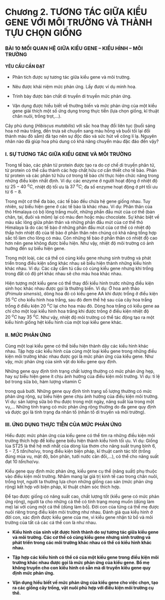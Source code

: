 # Chương 2. TƯƠNG TÁC GIỮA KIỂU GENE VỚI MÔI TRƯỜNG VÀ THÀNH TỰU CHỌN GIỐNG

### BÀI 10 MỐI QUAN HỆ GIỮA KIỂU GENE – KIỂU HÌNH – MÔI TRƯỜNG

#### YÊU CẦU CẦN ĐẠT

*   Phân tích được sự tương tác giữa kiểu gene và môi trường.

*   Nêu được khái niệm mức phản ứng. Lấy được ví dụ minh hoạ.

*   Trình bày được bản chất di truyền di truyền mức phản ứng.

*   Vận dụng được hiểu biết về thường biến và mức phản ứng của một kiểu gene giải thích một số ứng dụng trong thực tiễn (lựa chọn giống, kĩ thuật chăn nuôi, trồng trọt,...).

Cây phù dung ($Hibiscus\ mutabilis$) với sắc hoa thay đổi liên tục (buổi sáng hoa nở màu trắng, đến trưa sẽ chuyển sang màu hồng và buổi tối lại đổi thành màu đỏ sẫm) đã tạo nên sự độc đáo và sức hút về công lí lạ. Nguyên nhân nào đã giúp hoa phù dung có khả năng chuyển màu đặc đáo đến vậy?

### I. SỰ TƯƠNG TÁC GIỮA KIỂU GENE VÀ MÔI TRƯỜNG

Trong tế bào, các phân tử protein được tạo ra do cơ chế di truyền phân tử, từ protein có thể cấu thành các hợp chất hữu cơ cần thiết cho tế bào. Phân tử protein và các phân tử hữu cơ trong tế bào chỉ thực hiện chức năng trong những điều kiện nhất định. Ví dụ: các enzyme ở người hoạt động ở nhiệt độ từ $25-40\ ^oC$, nhiệt độ tối ưu là $37\ ^oC$; đa số enzyme hoạt động ở pH tối ưu từ $6-8$.

Trong một cơ thể đa bào, các tế bào đều chứa hệ gene giống nhau. Tuy nhiên, sự biểu hiện gene ở các tế bào là khác nhau. Ví dụ: Phân thân của thỏ Himalaya có bộ lông trắng muốt, những phần đầu mút của cơ thể (bàn chân, tai, đuôi và mõm) lại có màu đen hoặc màu chocolate. Sự khác biệt về màu sắc lông giữa phân thân và những phần đầu mút của cơ thể thỏ Himalaya là do các tế bào ở những phần đầu mút của cơ thể có nhiệt độ thấp hơn nhiệt độ của tế bào ở phần thân nên chúng có khả năng tổng hợp sắc tố làm cho lông có màu. Còn những tế bào ở phần thân có nhiệt độ cao hơn nên gene không được biểu hiện. Như vậy, nhiệt độ môi trường có ảnh hưởng đến sự biểu hiện gene.

Trong một loài, các cá thể có cùng kiểu gene nhưng sinh trưởng và phát triển trong điều kiện sống khác nhau sẽ biểu hiện thành những kiểu hình khác nhau. Ví dụ: Các cây cẩm tú cầu có cùng kiểu gene nhưng khi trồng trong đất có độ pH khác nhau sẽ cho màu hoa khác nhau.

Hiện tượng một kiểu gene có thể thay đổi kiểu hình trước những điều kiện sinh học khác nhau được gọi là thường biến. Ví dụ: Ở hoa anh thảo ($Primula\ sinensis$), dòng hoa đỏ có kiểu gene AA khi được trồng ở điều kiện $35\ ^oC$ cho kiểu hình hoa trắng, sau đó đem thể hệ sau của cây hoa trắng trồng ở điều kiện $20\ ^oC$ lại cho hoa màu đỏ. Dòng hoa trắng có kiểu gene aa chỉ cho một loại kiểu hình hoa trắng khi được trồng ở điều kiện nhiệt độ $20\ ^oC$ hay $35\ ^oC$. Như vậy, nhiệt độ môi trường có thể tác động tạo ra một kiểu hình giống hệt kiểu hình của một loại kiểu gene khác.

### II. MỨC PHẢN ỨNG

Cùng một loại kiểu gene có thể biểu hiện thành dãy các kiểu hình khác nhau. Tập hợp các kiểu hình của cùng một loại kiểu gene trong những điều kiện môi trường khác nhau được gọi là mức phản ứng của kiểu gene. Như vậy, mức phản ứng của sinh vật do kiểu gene quy định.

Những gene quy định tính trạng chất lượng thường có mức phản ứng hẹp, hay sự biểu hiện gene ít chịu ảnh hưởng của điều kiện môi trường. Ví dụ: tỉ lệ bơ trong sữa bò, hàm lượng vitamin C

trong quả bưởi. Những gene quy định tính trạng số lượng thường có mức phản ứng rộng, sự biểu hiện gene chịu ảnh hưởng của điều kiện môi trường. Ví dụ: sản lượng sữa bò thu được trong một ngày, năng suất lúa trong một vụ,... Những tính trạng có mức phản ứng rộng thường do đa gene quy định và được gọi là tính trạng đa nhân tố (nhân tố di truyền và môi trường).

### III. ỨNG DỤNG THỰC TIỄN CỦA MỨC PHẢN ỨNG

Hiểu được mức phản ứng của kiểu gene có thể tìm ra những điều kiện môi trường thích hợp để kiểu gene biểu hiện thành kiểu hình tối ưu. Ví dụ: Giống lúa ST25 là thế hệ mới nhất của dòng lúa thơm cho năng suất trung bình $6,5-7,5\ tấn/ha/vụ$, trong điều kiện biện pháp, kĩ thuật canh tác tốt (trồng đúng mùa vụ, mật độ, bón phân, tưới nước cân đối,...), có thể cho năng suất đạt $10\ tấn/ha/vụ$.

Kiểu gene quy định mức phản ứng, kiểu gene cụ thể (năng suất) phụ thuộc vào điều kiện môi trường. Nhằm mang lại giá trị kinh tế cao trong chăn nuôi, trồng trọt, người ta thường lựa chọn những giống cao sản (mức phản ứng rộng) kết hợp với biện pháp, kĩ thuật chăm sóc thích hợp.

Để tạo được giống có năng suất cao, chất lượng tốt (kiểu gene có mức phản ứng rộng), người ta cho những cá thể có tính trạng mong muốn (dùng làm mẹ) lai với cùng một cá thể (dùng làm bố). Đời con của từng cá thể mẹ được nuôi riêng trong điều kiện môi trường như nhau. Đánh giá qua kiểu hình ở đời con, xác định được kiểu gene của me, vì kiểu gene nhận từ bố và môi trường của tất cả các cá thể con là như nhau.

*   **Kiểu hình của sinh vật được hình thành do sự tương tác giữa kiểu gene và môi trường. Các cơ thể có cùng kiểu gene nhưng sinh trưởng và phát triển trong các môi trường khác nhau có thể có kiểu hình khác nhau.**

*   **Tập hợp các kiểu hình có thể có của một kiểu gene trong điều kiện môi trường khác nhau được gọi là mức phản ứng của kiểu gene. Bố mẹ không truyền cho con kiểu hình có sẵn mà di truyền kiểu gene quy định mức phản ứng.**

*   **Vận dụng hiểu biết về mức phản ứng của kiểu gene cho việc chọn, tạo ra các giống cây trồng, vật nuôi phù hợp với điều kiện môi trường cụ thể.**
